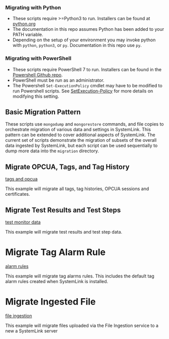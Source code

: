 ### Migrating  with Python
- These scripts require >=Python3 to run. Installers can be found at [python.org](https://www.python.org/downloads/)
- The documentation in this repo assumes Python has been added to your PATH variable. 
- Depending on the setup of your environment you may invoke python with `python`, `python3`, or `py`. Documentation in this repo use `py`. 

### Migrating with PowerShell
- These scripts require PowerShell 7 to run. Installers can be found in the [Powershell Github repo](https://github.com/PowerShell/PowerShell/releases). 
- PowerShell must be run as an administrator. 
- The Powershell `Set-ExecutionPolicy` cmdlet may have to be modified to run Powershell scripts. See [SetExecution-Policy](https://docs.microsoft.com/en-us/powershell/module/microsoft.powershell.security/set-executionpolicy?view=powershell-7]) for more details on modifying this setting. 

## Basic Migration Pattern
These scripts use `mongodump` and `mongorestore` commands, and file copies to orchestrate migration of various data and settings in SystemLink. This pattern can be extended to cover additional aspects of SystemLink. The current set of scripts demonstrate the migration of subsets of the overall data ingested by SystemLink, but each script can be used sequentially to dump more data into the `migration` directory. 

## Migrate OPCUA, Tags, and Tag History
[tags and opcua](https://github.com/prestwick/systemlink-migration-sandbox/tree/master/tags%20and%20opcua)

This example will migrate all tags, tag histories, OPCUA sessions and certificates. 

## Migrate Test Results and Test Steps
[test monitor data](https://github.com/prestwick/systemlink-migration-sandbox/tree/master/test%20monitor%20data)

This example will migrate test results and test step data. 

# Migrate Tag Alarm Rule
[alarm rules](https://github.com/prestwick/systemlink-migration-sandbox/tree/master/alarm%20rules)

This example will migrate tag alarms rules. This includes the default tag alarm rules created when SystemLink is installed. 

# Migrate Ingested File 
[file ingestion](https://github.com/prestwick/systemlink-migration-sandbox/tree/master/file%20ingestion)

This example will migrate files uploaded via the File Ingestion service to a new a SystemLink server 